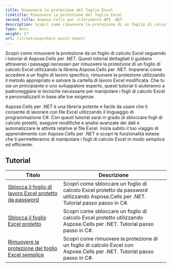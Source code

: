 ```yaml
---
title: Rimuovere la protezione del foglio Excel
linktitle: Rimuovere la protezione del foglio Excel
second_title: Aspose.Cells per riferimento API .NET
description: Scopri come rimuovere la protezione di un foglio di calcolo Excel utilizzando Aspose.Cells per .NET. Tutorial dettagliati per sviluppatori in C#.
type: docs
weight: 17
url: /it/net/unprotect-excel-sheet/
---
```

Scopri come rimuovere la protezione da un foglio di calcolo Excel seguendo i tutorial di Aspose.Cells per .NET. Questi tutorial dettagliati ti guidano attraverso i passaggi necessari per rimuovere la protezione di un foglio di calcolo Excel utilizzando la libreria Aspose.Cells per .NET. Imparerai come accedere a un foglio di lavoro specifico, rimuovere la protezione utilizzando il metodo appropriato e salvare la cartella di lavoro Excel modificata. Che tu sia un principiante o uno sviluppatore esperto, questi tutorial ti aiuteranno a padroneggiare le tecniche necessarie per manipolare i fogli di calcolo Excel e personalizzarli in base alle tue esigenze.

Aspose.Cells per .NET è una libreria potente e facile da usare che ti consente di lavorare con file Excel utilizzando il linguaggio di programmazione C#. Con questi tutorial sarai in grado di sbloccare fogli di calcolo protetti, eseguire modifiche e analisi avanzate dei dati e automatizzare le attività relative ai file Excel. Inizia subito il tuo viaggio di apprendimento con Aspose.Cells per .NET e scopri le funzionalità estese che ti permetteranno di manipolare i fogli di calcolo Excel in modo semplice ed efficiente.

## Tutorial 
| Titolo | Descrizione |
| --- | --- |
| [Sblocca il foglio di lavoro Excel protetto da password](./unlock-password-protected-excel-worksheet/) | Scopri come sbloccare un foglio di calcolo Excel protetto da password utilizzando Aspose.Cells per .NET. Tutorial passo passo in C#. |  
| [Sblocca il foglio Excel protetto](./unlock-protected-excel-sheet/) | Scopri come sbloccare un foglio di calcolo Excel protetto utilizzando Aspose.Cells per .NET. Tutorial passo passo in C#. |  
| [Rimuovere la protezione del foglio Excel semplice](./unprotect-simple-excel-sheet/) | Scopri come rimuovere la protezione di un foglio di calcolo Excel con Aspose.Cells per .NET. Tutorial passo passo in C#. |  